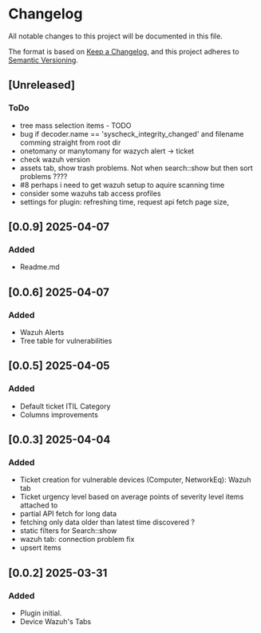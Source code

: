 # Changelog

All notable changes to this project will be documented in this file.

The format is based on [Keep a Changelog](https://keepachangelog.com/en/1.1.0/),
and this project adheres to [Semantic Versioning](https://semver.org/spec/v2.0.0.html).

## [Unreleased]

### ToDo
- tree mass selection items - TODO
- bug if decoder.name == 'syscheck_integrity_changed' and filename comming straight from root dir
- onetomany or manytomany for wazych alert -> ticket
- check wazuh version
- assets tab, show trash problems. Not when search::show but then sort problems ????
- #8 perhaps i need to get wazuh setup to aquire scanning time
- consider some wazuhs tab access profiles
- settings for plugin: refreshing time, request api fetch page size,

## [0.0.9] 2025-04-07
### Added
- Readme.md

## [0.0.6] 2025-04-07
### Added
- Wazuh Alerts
- Tree table for vulnerabilities

## [0.0.5] 2025-04-05
### Added
- Default ticket ITIL Category
- Columns improvements

## [0.0.3] 2025-04-04

### Added
- Ticket creation for vulnerable devices (Computer, NetworkEq): Wazuh tab
- Ticket urgency level based on average points of severity level items attached to
- partial API fetch for long data
- fetching only data older than latest time discovered ?
- static filters for Search::show
- wazuh tab: connection problem fix
- upsert items


## [0.0.2] 2025-03-31

### Added

- Plugin initial.
- Device Wazuh's Tabs
